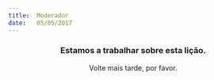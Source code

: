 ```yaml
---
title:  Moderador
date:   05/05/2017
---
```


### <center>Estamos a trabalhar sobre esta lição.</center>
<center>Volte mais tarde, por favor.</center>